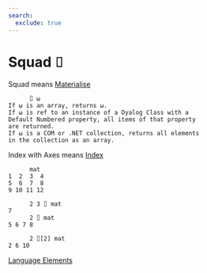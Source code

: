 ```yaml
---
search:
  exclude: true
---
```

<h1 class="heading"><span class="name">Squad</span> <span class="command">⌷</span></h1>

Squad means
[Materialise](../primitive-functions/materialise.md)
```apl
      ⌷ ⍵
If ⍵ is an array, returns ⍵.
If ⍵ is ref to an instance of a Dyalog Class with a 
Default Numbered property, all items of that property
are returned.
If ⍵ is a COM or .NET collection, returns all elements
in the collection as an array.
```

Index with Axes means
[Index](../primitive-functions/index-with-axes.md)
```apl
      mat
1  2  3  4
5  6  7  8
9 10 11 12
      
      2 3 ⌷ mat
7
      2 ⌷ mat
5 6 7 8

      2 ⌷[2] mat
2 6 10
```
[Language Elements](./language-elements.md)


